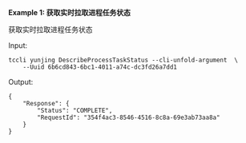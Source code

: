 **Example 1: 获取实时拉取进程任务状态**

获取实时拉取进程任务状态

Input: 

```
tccli yunjing DescribeProcessTaskStatus --cli-unfold-argument  \
    --Uuid 6b6cd843-6bc1-4011-a74c-dc3fd26a7dd1
```

Output: 
```
{
    "Response": {
        "Status": "COMPLETE",
        "RequestId": "354f4ac3-8546-4516-8c8a-69e3ab73aa8a"
    }
}
```

